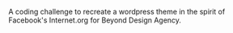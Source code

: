 A coding challenge to recreate a wordpress theme in the spirit of Facebook's Internet.org for Beyond Design Agency.
 

